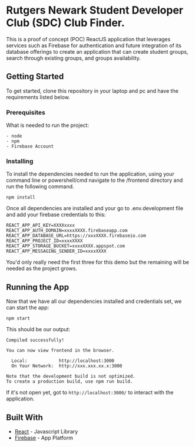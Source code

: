 # Rutgers Newark Student Developer Club (SDC) Club Finder.

This is a proof of concept (POC) ReactJS application that leverages services such as Firebase for authentication and future integration of its database offerings
to create an application that can create student groups, search through existing groups, and groups availability. 

## Getting Started

To get started, clone this repository in your laptop and pc and have the requirements listed below. 

### Prerequisites

What is needed to run the project: 
```
- node
- npm
- Firebase Account
```

### Installing

To install the dependencies needed to run the application, using your command line or powershell/cmd 
navigate to the /frontend directory and run the following command.  

```
npm install
```

Once all dependencies are installed and your go to .env.development file and add your firebase credentials to this: 
```
REACT_APP_API_KEY=XXXXxxxx
REACT_APP_AUTH_DOMAIN=xxxxXXXX.firebaseapp.com
REACT_APP_DATABASE_URL=https://xxxXXXX.firebaseio.com
REACT_APP_PROJECT_ID=xxxxXXXX
REACT_APP_STORAGE_BUCKET=xxxxXXXX.appspot.com
REACT_APP_MESSAGING_SENDER_ID=xxxxXXXX
```

You'd only really need the first three for this demo but the remaining will be needed as the project grows.



## Running the App

Now that we have all our dependencies installed and credentials set, we can start the app:

```
npm start
```

This should be our output:
```
Compiled successfully!

You can now view frontend in the browser.

  Local:            http://localhost:3000
  On Your Network:  http://xxx.xxx.xx.x:3000

Note that the development build is not optimized.
To create a production build, use npm run build.
```

If it's not open yet, got to ```http://localhost:3000/``` to interact with the application. 

## Built With

* [React](https://reactjs.org/) - Javascript Library
* [Firebase](https://firebase.google.com/) - App Platform

